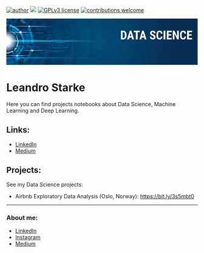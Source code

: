 [![author](https://img.shields.io/badge/author-lstarke-red.svg)](https://www.linkedin.com/in/leandrostarke/) [![](https://img.shields.io/badge/python-3.7+-blue.svg)](https://www.python.org/downloads/release/python-365/) [![GPLv3 license](https://img.shields.io/badge/License-GPLv3-blue.svg)](http://perso.crans.org/besson/LICENSE.html) [![contributions welcome](https://img.shields.io/badge/contributions-welcome-brightgreen.svg?style=flat)](https://github.com/carlosfab/data_science/issues)

<p align="center">
  <img src="banner.png" >
</p>

# Leandro Starke

Here you can find projects notebooks about Data Science, Machine Learning and Deep Learning.

## Links:
* [LinkedIn](https://www.linkedin.com/in/leandrostarke/)
* [Medium](https://www.medium.com)


## Projects:
See my Data Science projects:

* Airbnb Exploratory Data Analysis (Oslo, Norway): https://bit.ly/3s5mbt0

---
### About me:

* [LinkedIn](https://www.linkedin.com/in/leandrostarke/)
* [Instagram](https://www.instagram.com/leandrostarke/)
* [Medium](https://medium.com/@leandro.starke)

